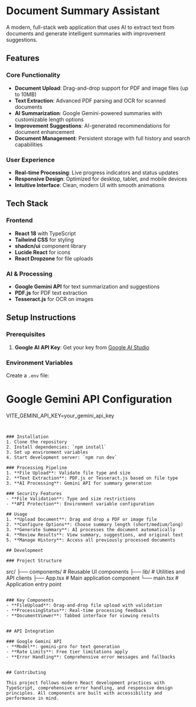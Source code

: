 # Document Summary Assistant

A modern, full-stack web application that uses AI to extract text from documents and generate intelligent summaries with improvement suggestions.

## Features

### Core Functionality
- **Document Upload**: Drag-and-drop support for PDF and image files (up to 10MB)
- **Text Extraction**: Advanced PDF parsing and OCR for scanned documents
- **AI Summarization**: Google Gemini-powered summaries with customizable length options
- **Improvement Suggestions**: AI-generated recommendations for document enhancement
- **Document Management**: Persistent storage with full history and search capabilities

### User Experience
- **Real-time Processing**: Live progress indicators and status updates
- **Responsive Design**: Optimized for desktop, tablet, and mobile devices
- **Intuitive Interface**: Clean, modern UI with smooth animations

## Tech Stack

### Frontend
- **React 18** with TypeScript
- **Tailwind CSS** for styling
- **shadcn/ui** component library
- **Lucide React** for icons
- **React Dropzone** for file uploads


### AI & Processing
- **Google Gemini API** for text summarization and suggestions
- **PDF.js** for PDF text extraction
- **Tesseract.js** for OCR on images


## Setup Instructions

### Prerequisites
1. **Google AI API Key**: Get your key from [Google AI Studio](https://makersuite.google.com/app/apikey)

### Environment Variables
Create a `.env` file:



# Google Gemini API Configuration  
VITE_GEMINI_API_KEY=your_gemini_api_key
```


### Installation
1. Clone the repository
2. Install dependencies: `npm install`
3. Set up environment variables
4. Start development server: `npm run dev`

### Processing Pipeline
1. **File Upload**: Validate file type and size
2. **Text Extraction**: PDF.js or Tesseract.js based on file type
3. **AI Processing**: Gemini API for summary generation

### Security Features
- **File Validation**: Type and size restrictions
- **API Protection**: Environment variable configuration

## Usage
1. **Upload Document**: Drag and drop a PDF or image file
2. **Configure Options**: Choose summary length (short/medium/long)
3. **Generate Summary**: AI processes the document automatically
4. **Review Results**: View summary, suggestions, and original text
5. **Manage History**: Access all previously processed documents

## Development

### Project Structure
```
src/
├── components/          # Reusable UI components
├── lib/                # Utilities and API clients
├── App.tsx             # Main application component
└── main.tsx            # Application entry point
```

### Key Components
- **FileUpload**: Drag-and-drop file upload with validation
- **ProcessingStatus**: Real-time processing feedback
- **DocumentViewer**: Tabbed interface for viewing results


## API Integration

### Google Gemini API
- **Model**: gemini-pro for text generation
- **Rate Limits**: Free tier limitations apply
- **Error Handling**: Comprehensive error messages and fallbacks


## Contributing

This project follows modern React development practices with TypeScript, comprehensive error handling, and responsive design principles. All components are built with accessibility and performance in mind.
